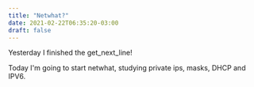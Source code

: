 ```yaml
---
title: "Netwhat?"
date: 2021-02-22T06:35:20-03:00
draft: false
---
```


Yesterday I finished the get_next_line!

Today I'm going to start netwhat, studying private ips, masks, DHCP and IPV6.
